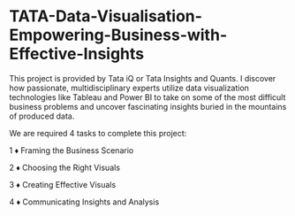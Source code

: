 # TATA-Data-Visualisation-Empowering-Business-with-Effective-Insights
This project is provided by Tata iQ or Tata Insights and Quants. I discover how passionate, multidisciplinary experts utilize data visualization technologies like Tableau and Power BI to take on some of the most difficult business problems and uncover fascinating insights buried in the mountains of produced data.

We are required 4 tasks to complete this project: 

1 ♦ Framing the Business Scenario

2 ♦ Choosing the Right Visuals

3 ♦ Creating Effective Visuals

4 ♦ Communicating Insights and Analysis


